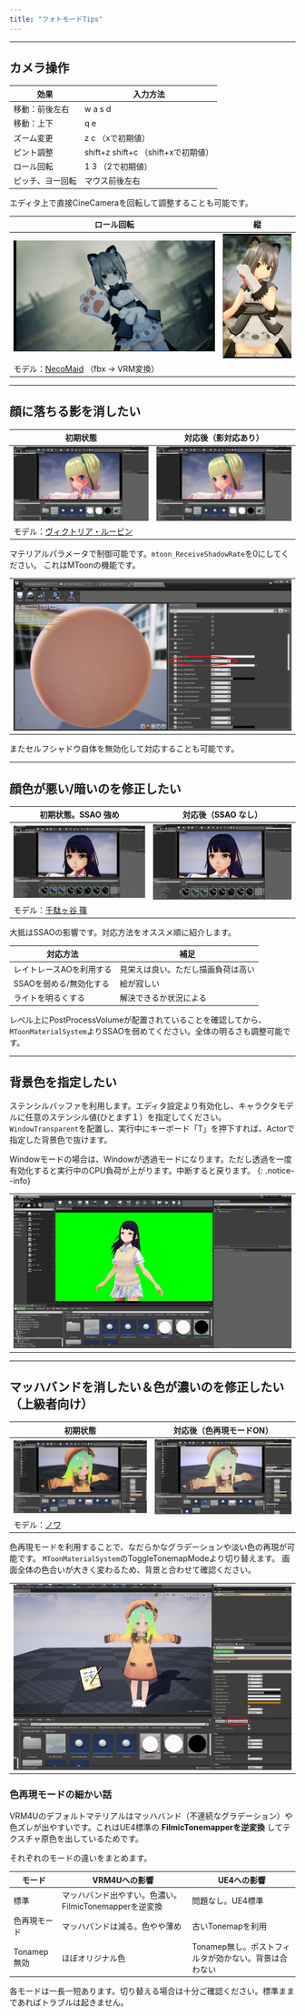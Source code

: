```yaml
---
title: "フォトモードTips"
---
```



----
## カメラ操作

|効果|入力方法|
|-|-|
|移動：前後左右|w a s d|
|移動：上下|q e|
|ズーム変更|z c （xで初期値）|
|ピント調整|shift+z shift+c （shift+xで初期値）|
|ロール回転|1 3 （2で初期値）|
|ピッチ、ヨー回転|マウス前後左右|

エディタ上で直接CineCameraを回転して調整することも可能です。

|ロール回転|縦|
|-|-|
|[![](./assets/images/small/02g_roll.png)](../assets/images/02g_roll.png)|[![](./assets/images/small/02g_roll2.png)](../assets/images/02g_roll2.png)|
|モデル：[NecoMaid](https://booth.pm/ja/items/1843586) （fbx -> VRM変換）||

----
## 顔に落ちる影を消したい

|初期状態|対応後（影対応あり）|
|-|-|
|[![](./assets/images/small/02g_shadow2.png)](../assets/images/02g_shadow2.png)|[![](./assets/images/small/02g_shadow1.png)](../assets/images/02g_shadow1.png)|
|モデル：[ヴィクトリア・ルービン](https://hub.vroid.com/characters/2792872861023597723/models/5013769147837660446)||


マテリアルパラメータで制御可能です。`mtoon_ReceiveShadowRate`を0にしてください。
これはMToonの機能です。

||
|-|
|[![](./assets/images/small/02g_shadow3.png)](../assets/images/02g_shadow3.png)|

またセルフシャドウ自体を無効化して対応することも可能です。


----
## 顔色が悪い/暗いのを修正したい

|初期状態。SSAO 強め|対応後（SSAO なし）|
|-|-|
|[![](./assets/images/small/02g_ssao1.png)](../assets/images/02g_ssao1.png)|[![](./assets/images/small/02g_ssao2.png)](../assets/images/02g_ssao2.png)|
|モデル：[千駄ヶ谷 篠](https://hub.vroid.com/characters/5860098757548846785/models/648876553405728395)||


大抵はSSAOの影響です。対応方法をオススメ順に紹介します。

|対応方法|補足|
|-|-|
|レイトレースAOを利用する|見栄えは良い。ただし描画負荷は高い|
|SSAOを弱める/無効化する|絵が寂しい|
|ライトを明るくする|解決できるか状況による|

レベル上にPostProcessVolumeが配置されていることを確認してから、
`MToonMaterialSystem`よりSSAOを弱めてください。全体の明るさも調整可能です。


----
## 背景色を指定したい

ステンシルバッファを利用します。エディタ設定より有効化し、キャラクタモデルに任意のステンシル値(ひとまず１）を指定してください。
`WindowTransparent`を配置し、実行中にキーボード「T」を押下すれば、Actorで指定した背景色で抜けます。

Windowモードの場合は、Windowが透過モードになります。ただし透過を一度有効化すると実行中のCPU負荷が上がります。中断すると戻ります。
{: .notice--info}

||
|-|
|[![](./assets/images/small/02g_trans.png)](../assets/images/02g_trans.png)|

----
## マッハバンドを消したい＆色が濃いのを修正したい（上級者向け）

|初期状態|対応後（色再現モードON）|
|-|-|
|[![](./assets/images/small/02g_color2.png)](../assets/images/02g_color2.png)|[![](./assets/images/small/02g_color1.png)](../assets/images/02g_color1.png)|
|モデル：[ノワ](https://booth.pm/ja/items/1859878)||

色再現モードを利用することで、なだらかなグラデーションや淡い色の再現が可能です。
`MToonMaterialSystem`のToggleTonemapModeより切り替えます。
画面全体の色合いが大きく変わるため、背景と合わせて確認ください。

||
|-|
|[![](./assets/images/small/02g_color3.png)](../assets/images/02g_color3.png)|


### 色再現モードの細かい話
VRM4Uのデフォルトマテリアルはマッハバンド（不連続なグラデーション）や色ズレが出やすいです。これはUE4標準の **FilmicTonemapperを逆変換** してテクスチャ原色を出しているためです。

それぞれのモードの違いをまとめます。

|モード|VRM4Uへの影響|UE4への影響|
|-|-|-|
|標準|マッハバンド出やすい。色濃い。FilmicTonemapperを逆変換|問題なし。UE4標準|
|色再現モード|マッハバンドは減る。色やや薄め|古いTonemapを利用|
|Tonamep無効|ほぼオリジナル色|Tonamep無し。ポストフィルタが効かない。背景は合わない|

各モードは一長一短あります。切り替える場合は十分ご確認ください。標準ままであればトラブルは起きません。
